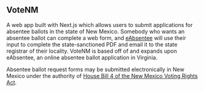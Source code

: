 VoteNM
---
A web app built with Next.js which allows users to submit applications for absentee ballots in the state of New Mexico. Somebody who wants an absentee ballot can complete a web form, and [eAbsentee](https://github.com/eAbsentee/eAbsentee) will use their input to complete the state-sanctioned PDF and email it to the state registrar of their locality. VoteNM is based off of and expands upon eAbsentee, an  online absentee ballot application in Virginia.

Absentee ballot request forms may be submitted electronically in New Mexico under the authority of [House Bill 4 of the New Mexico Voting Rights Act](https://www.nmlegis.gov).
